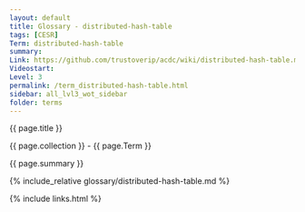 ```yaml
---
layout: default
title: Glossary - distributed-hash-table
tags: [CESR]
Term: distributed-hash-table
summary: 
Link: https://github.com/trustoverip/acdc/wiki/distributed-hash-table.md
Videostart: 
Level: 3
permalink: /term_distributed-hash-table.html
sidebar: all_lvl3_wot_sidebar
folder: terms
---
```


{{ page.title }}

{{ page.collection }} - {{ page.Term }}

   {{ page.summary }}

{% include_relative glossary/distributed-hash-table.md %}

 {% include links.html %} 
